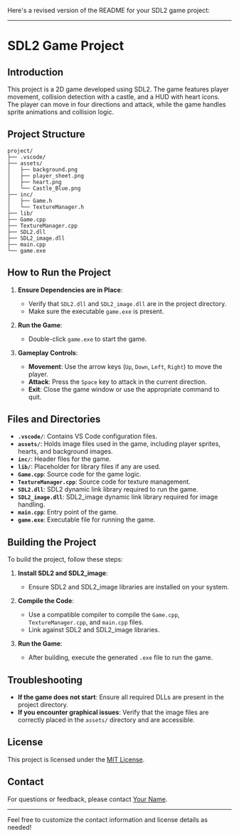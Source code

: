 Here's a revised version of the README for your SDL2 game project:

---

# SDL2 Game Project

## Introduction

This project is a 2D game developed using SDL2. The game features player movement, collision detection with a castle, and a HUD with heart icons. The player can move in four directions and attack, while the game handles sprite animations and collision logic.

## Project Structure

```
project/
├── .vscode/
├── assets/
│   ├── background.png
│   ├── player_sheet.png
│   ├── heart.png
│   └── Castle_Blue.png
├── inc/
│   ├── Game.h
│   └── TextureManager.h
├── lib/
├── Game.cpp
├── TextureManager.cpp
├── SDL2.dll
├── SDL2_image.dll
├── main.cpp
└── game.exe
```

## How to Run the Project

1. **Ensure Dependencies are in Place**:
   - Verify that `SDL2.dll` and `SDL2_image.dll` are in the project directory.
   - Make sure the executable `game.exe` is present.

2. **Run the Game**:
   - Double-click `game.exe` to start the game.

3. **Gameplay Controls**:
   - **Movement**: Use the arrow keys (`Up`, `Down`, `Left`, `Right`) to move the player.
   - **Attack**: Press the `Space` key to attack in the current direction.
   - **Exit**: Close the game window or use the appropriate command to quit.

## Files and Directories

- **`.vscode/`**: Contains VS Code configuration files.
- **`assets/`**: Holds image files used in the game, including player sprites, hearts, and background images.
- **`inc/`**: Header files for the game.
- **`lib/`**: Placeholder for library files if any are used.
- **`Game.cpp`**: Source code for the game logic.
- **`TextureManager.cpp`**: Source code for texture management.
- **`SDL2.dll`**: SDL2 dynamic link library required to run the game.
- **`SDL2_image.dll`**: SDL2_image dynamic link library required for image handling.
- **`main.cpp`**: Entry point of the game.
- **`game.exe`**: Executable file for running the game.

## Building the Project

To build the project, follow these steps:

1. **Install SDL2 and SDL2_image**:
   - Ensure SDL2 and SDL2_image libraries are installed on your system.

2. **Compile the Code**:
   - Use a compatible compiler to compile the `Game.cpp`, `TextureManager.cpp`, and `main.cpp` files.
   - Link against SDL2 and SDL2_image libraries.

3. **Run the Game**:
   - After building, execute the generated `.exe` file to run the game.

## Troubleshooting

- **If the game does not start**: Ensure all required DLLs are present in the project directory.
- **If you encounter graphical issues**: Verify that the image files are correctly placed in the `assets/` directory and are accessible.

## License

This project is licensed under the [MIT License](LICENSE).

## Contact

For questions or feedback, please contact [Your Name](mailto:your.email@example.com).

---

Feel free to customize the contact information and license details as needed!
